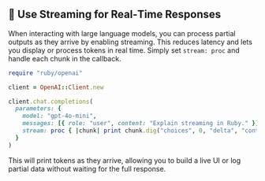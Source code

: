 ## 🎥 Use Streaming for Real‑Time Responses

When interacting with large language models, you can process partial outputs as they arrive by enabling streaming. This reduces latency and lets you display or process tokens in real time. Simply set `stream: proc` and handle each chunk in the callback.

```ruby
require "ruby/openai"

client = OpenAI::Client.new

client.chat.completions(
  parameters: {
    model: "gpt-4o-mini",
    messages: [{ role: "user", content: "Explain streaming in Ruby." }],
    stream: proc { |chunk| print chunk.dig("choices", 0, "delta", "content") }
  }
)
```

This will print tokens as they arrive, allowing you to build a live UI or log partial data without waiting for the full response.